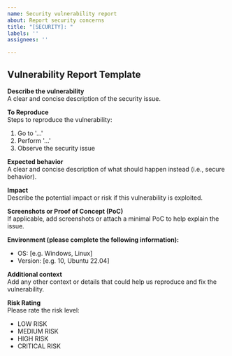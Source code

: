 ```yaml
---
name: Security vulnerability report
about: Report security concerns
title: "[SECURITY]: "
labels: ''
assignees: ''

---
```


## Vulnerability Report Template

**Describe the vulnerability**  
A clear and concise description of the security issue.

**To Reproduce**  
Steps to reproduce the vulnerability:
1. Go to '...'
2. Perform '...'
3. Observe the security issue

**Expected behavior**  
A clear and concise description of what should happen instead (i.e., secure behavior).

**Impact**  
Describe the potential impact or risk if this vulnerability is exploited.

**Screenshots or Proof of Concept (PoC)**  
If applicable, add screenshots or attach a minimal PoC to help explain the issue.

**Environment (please complete the following information):**  
 - OS: [e.g. Windows, Linux]  
 - Version: [e.g. 10, Ubuntu 22.04]  

**Additional context**  
Add any other context or details that could help us reproduce and fix the vulnerability.

**Risk Rating**  
Please rate the risk level:  
- LOW RISK  
- MEDIUM RISK  
- HIGH RISK  
- CRITICAL RISK
